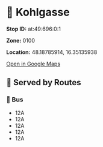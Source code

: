 # 🚉 Kohlgasse


**Stop ID:** at:49:696:0:1

**Zone:** 0100

**Location:** 48.18785914, 16.35135938

[Open in Google Maps](https://www.google.com/maps?q=48.18785914,16.35135938)

## 🚆 Served by Routes

### 🚌 Bus
- 12A
- 12A
- 12A
- 12A
- 12A